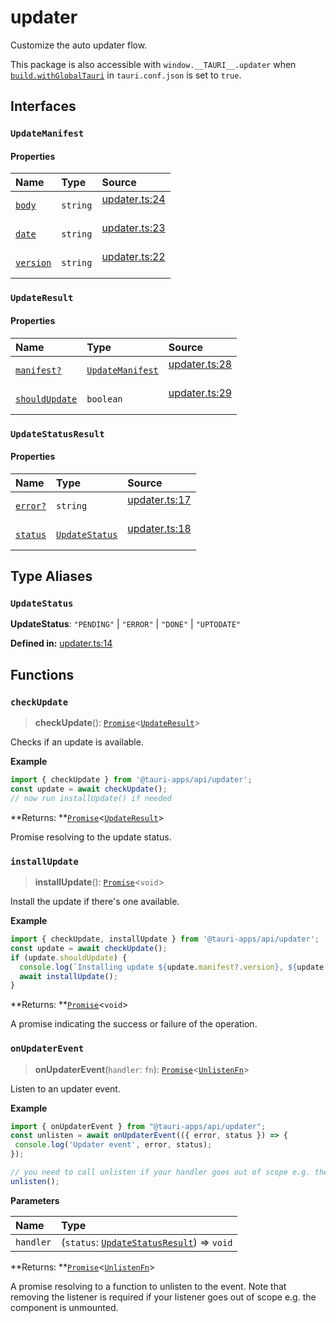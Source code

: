 # updater

Customize the auto updater flow.

This package is also accessible with `window.__TAURI__.updater` when [`build.withGlobalTauri`](https://tauri.app/v1/api/config/#buildconfig.withglobaltauri) in `tauri.conf.json` is set to `true`.

## Interfaces

### `UpdateManifest`

#### Properties

| Name | Type | Source |
| :------ | :------ | :------ |
| <div class="anchor-with-padding" id="updater.UpdateManifest.body"><a href="#updater.UpdateManifest.body">`body`</a></div> | `string` | [updater.ts:24](https://github.com/tauri-apps/tauri/blob/679abc6a/tooling/api/src/updater.ts#L24)<br/><br/> |
| <div class="anchor-with-padding" id="updater.UpdateManifest.date"><a href="#updater.UpdateManifest.date">`date`</a></div> | `string` | [updater.ts:23](https://github.com/tauri-apps/tauri/blob/679abc6a/tooling/api/src/updater.ts#L23)<br/><br/> |
| <div class="anchor-with-padding" id="updater.UpdateManifest.version"><a href="#updater.UpdateManifest.version">`version`</a></div> | `string` | [updater.ts:22](https://github.com/tauri-apps/tauri/blob/679abc6a/tooling/api/src/updater.ts#L22)<br/><br/> |

### `UpdateResult`

#### Properties

| Name | Type | Source |
| :------ | :------ | :------ |
| <div class="anchor-with-padding" id="updater.UpdateResult.manifest"><a href="#updater.UpdateResult.manifest">`manifest?`</a></div> | [`UpdateManifest`](updater.md#updatemanifest) | [updater.ts:28](https://github.com/tauri-apps/tauri/blob/679abc6a/tooling/api/src/updater.ts#L28)<br/><br/> |
| <div class="anchor-with-padding" id="updater.UpdateResult.shouldUpdate"><a href="#updater.UpdateResult.shouldUpdate">`shouldUpdate`</a></div> | `boolean` | [updater.ts:29](https://github.com/tauri-apps/tauri/blob/679abc6a/tooling/api/src/updater.ts#L29)<br/><br/> |

### `UpdateStatusResult`

#### Properties

| Name | Type | Source |
| :------ | :------ | :------ |
| <div class="anchor-with-padding" id="updater.UpdateStatusResult.error"><a href="#updater.UpdateStatusResult.error">`error?`</a></div> | `string` | [updater.ts:17](https://github.com/tauri-apps/tauri/blob/679abc6a/tooling/api/src/updater.ts#L17)<br/><br/> |
| <div class="anchor-with-padding" id="updater.UpdateStatusResult.status"><a href="#updater.UpdateStatusResult.status">`status`</a></div> | [`UpdateStatus`](updater.md#updatestatus) | [updater.ts:18](https://github.com/tauri-apps/tauri/blob/679abc6a/tooling/api/src/updater.ts#L18)<br/><br/> |

## Type Aliases

### `UpdateStatus`

 **UpdateStatus**: `"PENDING"` \| `"ERROR"` \| `"DONE"` \| `"UPTODATE"`

**Defined in:** [updater.ts:14](https://github.com/tauri-apps/tauri/blob/679abc6a/tooling/api/src/updater.ts#L14)

## Functions

### `checkUpdate`

> **checkUpdate**(): [`Promise`]( https://developer.mozilla.org/en-US/docs/Web/JavaScript/Reference/Global_Objects/Promise )<[`UpdateResult`](updater.md#updateresult)\>

Checks if an update is available.

**Example**

```typescript
import { checkUpdate } from '@tauri-apps/api/updater';
const update = await checkUpdate();
// now run installUpdate() if needed
```

**Returns: **[`Promise`]( https://developer.mozilla.org/en-US/docs/Web/JavaScript/Reference/Global_Objects/Promise )<[`UpdateResult`](updater.md#updateresult)\>

Promise resolving to the update status.

### `installUpdate`

> **installUpdate**(): [`Promise`]( https://developer.mozilla.org/en-US/docs/Web/JavaScript/Reference/Global_Objects/Promise )<`void`\>

Install the update if there's one available.

**Example**

```typescript
import { checkUpdate, installUpdate } from '@tauri-apps/api/updater';
const update = await checkUpdate();
if (update.shouldUpdate) {
  console.log(`Installing update ${update.manifest?.version}, ${update.manifest?.date}, ${update.manifest.body}`);
  await installUpdate();
}
```

**Returns: **[`Promise`]( https://developer.mozilla.org/en-US/docs/Web/JavaScript/Reference/Global_Objects/Promise )<`void`\>

A promise indicating the success or failure of the operation.

### `onUpdaterEvent`

> **onUpdaterEvent**(`handler`: `fn`): [`Promise`]( https://developer.mozilla.org/en-US/docs/Web/JavaScript/Reference/Global_Objects/Promise )<[`UnlistenFn`](event.md#unlistenfn)\>

Listen to an updater event.

**Example**

```typescript
import { onUpdaterEvent } from "@tauri-apps/api/updater";
const unlisten = await onUpdaterEvent(({ error, status }) => {
 console.log('Updater event', error, status);
});

// you need to call unlisten if your handler goes out of scope e.g. the component is unmounted
unlisten();
```

**Parameters**

| Name | Type |
| :------ | :------ |
| `handler` | (`status`: [`UpdateStatusResult`](updater.md#updatestatusresult)) => `void` |

**Returns: **[`Promise`]( https://developer.mozilla.org/en-US/docs/Web/JavaScript/Reference/Global_Objects/Promise )<[`UnlistenFn`](event.md#unlistenfn)\>

A promise resolving to a function to unlisten to the event.
Note that removing the listener is required if your listener goes out of scope e.g. the component is unmounted.
